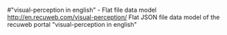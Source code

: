 #"visual-perception in english" - Flat file data model
http://en.recuweb.com/visual-perception/
Flat JSON file data model of the recuweb portal "visual-perception in english"
